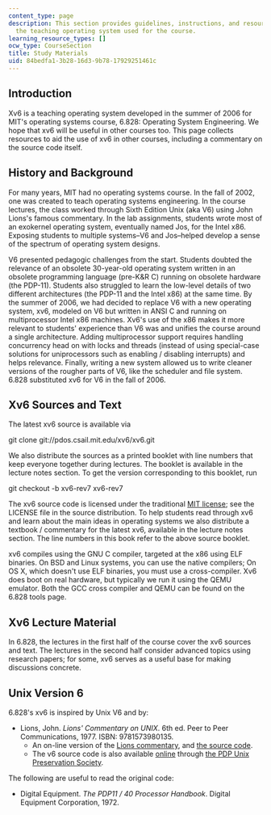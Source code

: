 ```yaml
---
content_type: page
description: This section provides guidelines, instructions, and resources on Xv6,
  the teaching operating system used for the course.
learning_resource_types: []
ocw_type: CourseSection
title: Study Materials
uid: 84bedfa1-3b28-16d3-9b78-17929251461c
---
```

## Introduction

Xv6 is a teaching operating system developed in the summer of 2006 for MIT's operating systems course, 6.828: Operating System Engineering. We hope that xv6 will be useful in other courses too. This page collects resources to aid the use of xv6 in other courses, including a commentary on the source code itself.

## History and Background

For many years, MIT had no operating systems course. In the fall of 2002, one was created to teach operating systems engineering. In the course lectures, the class worked through Sixth Edition Unix (aka V6) using John Lions's famous commentary. In the lab assignments, students wrote most of an exokernel operating system, eventually named Jos, for the Intel x86. Exposing students to multiple systems–V6 and Jos–helped develop a sense of the spectrum of operating system designs.

V6 presented pedagogic challenges from the start. Students doubted the relevance of an obsolete 30-year-old operating system written in an obsolete programming language (pre-K&R C) running on obsolete hardware (the PDP-11). Students also struggled to learn the low-level details of two different architectures (the PDP-11 and the Intel x86) at the same time. By the summer of 2006, we had decided to replace V6 with a new operating system, xv6, modeled on V6 but written in ANSI C and running on multiprocessor Intel x86 machines. Xv6's use of the x86 makes it more relevant to students' experience than V6 was and unifies the course around a single architecture. Adding multiprocessor support requires handling concurrency head on with locks and threads (instead of using special-case solutions for uniprocessors such as enabling / disabling interrupts) and helps relevance. Finally, writing a new system allowed us to write cleaner versions of the rougher parts of V6, like the scheduler and file system. 6.828 substituted xv6 for V6 in the fall of 2006.

## Xv6 Sources and Text

The latest xv6 source is available via

git clone git://pdos.csail.mit.edu/xv6/xv6.git

We also distribute the sources as a printed booklet with line numbers that keep everyone together during lectures. The booklet is available in the lecture notes section. To get the version corresponding to this booklet, run

git checkout -b xv6-rev7 xv6-rev7

The xv6 source code is licensed under the traditional [MIT license](http://www.opensource.org/licenses/mit-license.php); see the LICENSE file in the source distribution. To help students read through xv6 and learn about the main ideas in operating systems we also distribute a textbook / commentary for the latest xv6, available in the lecture notes section. The line numbers in this book refer to the above source booklet.

xv6 compiles using the GNU C compiler, targeted at the x86 using ELF binaries. On BSD and Linux systems, you can use the native compilers; On OS X, which doesn't use ELF binaries, you must use a cross-compiler. Xv6 does boot on real hardware, but typically we run it using the QEMU emulator. Both the GCC cross compiler and QEMU can be found on the 6.828 tools page.

## Xv6 Lecture Material

In 6.828, the lectures in the first half of the course cover the xv6 sources and text. The lectures in the second half consider advanced topics using research papers; for some, xv6 serves as a useful base for making discussions concrete.

## Unix Version 6

6.828's xv6 is inspired by Unix V6 and by:

- Lions, John. _Lions' Commentary on UNIX_. 6th ed. Peer to Peer Communications, 1977. ISBN: 9781573980135.
    - An on-line version of the [Lions commentary](http://www.lemis.com/grog/Documentation/Lions/), and [the source code](http://v6.cuzuco.com/).
    - The v6 source code is also available [online](http://minnie.tuhs.org/UnixTree/V6/usr/sys/) through [the PDP Unix Preservation Society](http://minnie.tuhs.org/PUPS/).

The following are useful to read the original code:

- Digital Equipment. _The PDP11 / 40 Processor Handbook_. Digital Equipment Corporation, 1972.